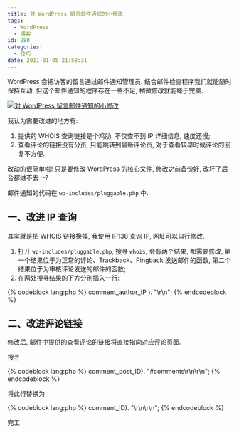 ```yaml
---
title: 对 WordPress 留言邮件通知的小修改
tags:
  - WordPress
  - 博客
id: 280
categories:
  - 技巧
date: 2011-01-05 21:58:31
---
```


WordPress 会把访客的留言通过邮件通知管理员, 结合邮件检查程序我们就能随时保持互动, 但这个邮件通知的程序存在一些不足, 稍微修改就能臻于完美.

[![对 WordPress 留言邮件通知的小修改](//beamnote-img.oss-cn-shanghai.aliyuncs.com/2011/modify-email-notification-of-wordpress.jpg)](//beamnote-img.oss-cn-shanghai.aliyuncs.com/2011/modify-email-notification-of-wordpress.jpg)<!-- more -->

我认为需要改进的地方有:

1. 提供的 WHOIS 查询链接是个鸡肋, 不仅查不到 IP 详细信息, 速度还慢;
2. 查看评论的链接没有分页, 只能跳转到最新评论页, 对于查看较早时候评论的回复不方便.

改动的很简单啦\! 只是要修改 WordPress 的核心文件, 修改之前备份好, 改坏了后台都进不去 :-? .

邮件通知的代码在 `wp-includes/pluggable.php` 中.

## 一、改进 IP 查询

其实就是把 WHOIS 链接换掉, 我使用 IP138 查询 IP, 网址可以自行修改.

1. 打开 `wp-includes/pluggable.php`, 搜寻 `whois`, 会有两个结果, 都需要修改, 第一个结果位于为正常的评论、Trackback、Pingback 发送邮件的函数, 第二个结果位于为审核评论发送的邮件的函数;
2. 在两处搜寻结果的下方分别插入一行:

{% codeblock lang:php %}
comment_author_IP ). "\r\n";
{% endcodeblock %}

## 二、改进评论链接

修改后, 邮件中提供的查看评论的链接将直接指向对应评论页面.

搜寻

{% codeblock lang:php %}
comment_post_ID). "#comments\r\n\r\n";
{% endcodeblock %}

将此行替换为

{% codeblock lang:php %}
comment_ID). "\r\n\r\n";
{% endcodeblock %}

完工
